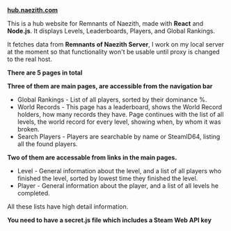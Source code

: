 **[hub.naezith.com](https://hub.naezith.com)**

This is a hub website for Remnants of Naezith, made with **React** and **Node.js**. It displays Levels, Leaderboards, Players, and Global Rankings.

It fetches data from **Remnants of Naezith Server**, I work on my local server at the moment so that functionality won't be usable until proxy is changed to the real host.

**There are 5 pages in total**

**Three of them are main pages, are accessible from the navigation bar**

* Global Rankings - List of all players, sorted by their dominance %.
* World Records - This page has a leaderboard, shows the World Record holders, how many records they have. Page continues with the list of all levels, the world record for every level, showing when, by whom it was broken. 
* Search Players - Players are searchable by name or SteamID64, listing all the found players.

**Two of them are accessable from links in the main pages.**

* Level - General information about the level, and a list of all players who finished the level, sorted by lowest time they finished the level.
* Player - General information about the player, and a list of all levels he completed.

All these lists have high detail information.

**You need to have a secret.js file which includes a Steam Web API key**
